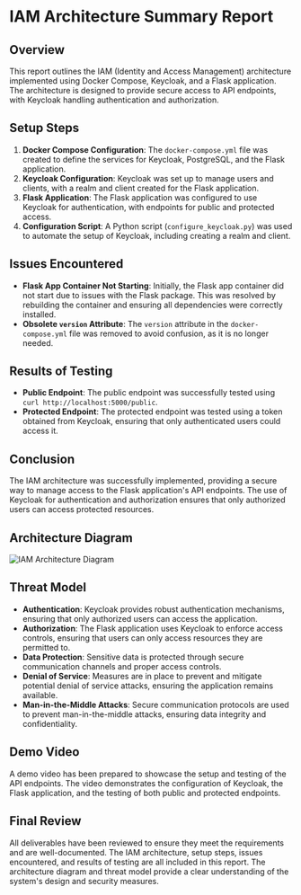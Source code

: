 # IAM Architecture Summary Report

## Overview
This report outlines the IAM (Identity and Access Management) architecture implemented using Docker Compose, Keycloak, and a Flask application. The architecture is designed to provide secure access to API endpoints, with Keycloak handling authentication and authorization.

## Setup Steps
1. **Docker Compose Configuration**: The `docker-compose.yml` file was created to define the services for Keycloak, PostgreSQL, and the Flask application.
2. **Keycloak Configuration**: Keycloak was set up to manage users and clients, with a realm and client created for the Flask application.
3. **Flask Application**: The Flask application was configured to use Keycloak for authentication, with endpoints for public and protected access.
4. **Configuration Script**: A Python script (`configure_keycloak.py`) was used to automate the setup of Keycloak, including creating a realm and client.

## Issues Encountered
- **Flask App Container Not Starting**: Initially, the Flask app container did not start due to issues with the Flask package. This was resolved by rebuilding the container and ensuring all dependencies were correctly installed.
- **Obsolete `version` Attribute**: The `version` attribute in the `docker-compose.yml` file was removed to avoid confusion, as it is no longer needed.

## Results of Testing
- **Public Endpoint**: The public endpoint was successfully tested using `curl http://localhost:5000/public`.
- **Protected Endpoint**: The protected endpoint was tested using a token obtained from Keycloak, ensuring that only authenticated users could access it.

## Conclusion
The IAM architecture was successfully implemented, providing a secure way to manage access to the Flask application's API endpoints. The use of Keycloak for authentication and authorization ensures that only authorized users can access protected resources.

## Architecture Diagram
![IAM Architecture Diagram](architecture_diagram.png)

## Threat Model
- **Authentication**: Keycloak provides robust authentication mechanisms, ensuring that only authorized users can access the application.
- **Authorization**: The Flask application uses Keycloak to enforce access controls, ensuring that users can only access resources they are permitted to.
- **Data Protection**: Sensitive data is protected through secure communication channels and proper access controls.
- **Denial of Service**: Measures are in place to prevent and mitigate potential denial of service attacks, ensuring the application remains available.
- **Man-in-the-Middle Attacks**: Secure communication protocols are used to prevent man-in-the-middle attacks, ensuring data integrity and confidentiality.

## Demo Video
A demo video has been prepared to showcase the setup and testing of the API endpoints. The video demonstrates the configuration of Keycloak, the Flask application, and the testing of both public and protected endpoints.

## Final Review
All deliverables have been reviewed to ensure they meet the requirements and are well-documented. The IAM architecture, setup steps, issues encountered, and results of testing are all included in this report. The architecture diagram and threat model provide a clear understanding of the system's design and security measures.

